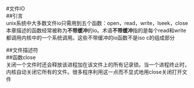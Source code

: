 #文件IO  
##引言  
unix系统中大多数文件io只需用到五个函数：open，read，write，lseek，close  
本章描述的函数经常被称为**不带缓冲**的io。术语**不带缓冲**指的是每个read和write都调用内核中的一个系统调用。这些不带缓冲的io函数不是iso c的组成部分  

##文件描述符  
##函数close  
关闭一个文件时还会释放该进程加在该文件上的所有记录锁。当一个进程终止时，内核自动关闭它所有的文件。很多程序利用这一点而不显式地用close关闭打开文件  

